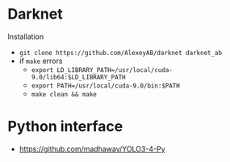 # Darknet

Installation

- `git clone https://github.com/AlexeyAB/darknet darknet_ab` 
- if `make` errors
	- `export LD_LIBRARY_PATH=/usr/local/cuda-9.0/lib64:$LD_LIBRARY_PATH`
	- `export PATH=/usr/local/cuda-9.0/bin:$PATH`
    - `make clean && make`

# Python interface

- <https://github.com/madhawav/YOLO3-4-Py>